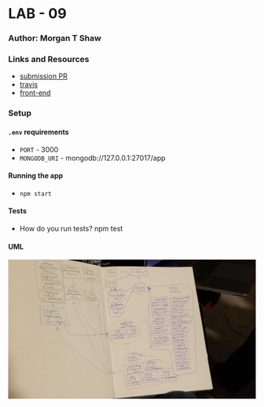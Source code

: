 # LAB - 09

### Author: Morgan T Shaw

### Links and Resources
* [submission PR](https://github.com/morgan-401-advanced-javascript/lab09/pull/3)
* [travis](https://travis-ci.com/morgan-401-advanced-javascript/lab09)
* [front-end](https://lab9mts.herokuapp.com/)


### Setup
#### `.env` requirements
* `PORT` - 3000
* `MONGODB_URI` - mongodb://127.0.0.1:27017/app

#### Running the app
* `npm start`
  
#### Tests
* How do you run tests?
npm test

#### UML
![UML](./assets/umllab9.jpg)